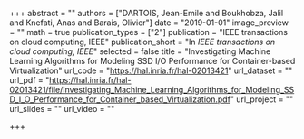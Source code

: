 +++
abstract = ""
authors = ["DARTOIS, Jean-Emile and Boukhobza, Jalil and Knefati, Anas and Barais, Olivier"]
date = "2019-01-01"
image_preview = ""
math = true
publication_types = ["2"]
publication = "IEEE transactions on cloud computing, IEEE"
publication_short = "In *IEEE transactions on cloud computing, IEEE*"
selected = false
title = "Investigating Machine Learning Algorithms for Modeling SSD I/O Performance for Container-based Virtualization"
url_code = "https://hal.inria.fr/hal-02013421"
url_dataset = ""
url_pdf = "https://hal.inria.fr/hal-02013421/file/Investigating_Machine_Learning_Algorithms_for_Modeling_SSD_I_O_Performance_for_Container_based_Virtualization.pdf"
url_project = ""
url_slides = ""
url_video = ""

+++
